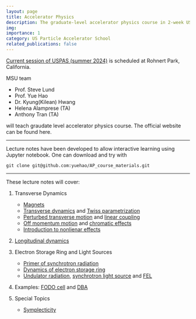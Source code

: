 ```yaml
---
layout: page
title: Accelerator Physics
description: The graduate-level accelerator physics course in 2-week USPAS sessions.
img: 
importance: 1
category: US Particle Accelerator School
related_publications: false
---
```


[Current session of USPAS (summer 2024)](https://uspas.fnal.gov/programs/2024/rohnertpark/index.shtml) is scheduled at Rohnert Park, California.    

MSU team 
- Prof. Steve Lund
- Prof. Yue Hao
- Dr. Kyung(Kilean) Hwang
- Helena Alamprese (TA)
- Anthony Tran (TA)

will teach graudate level accelerator physics course.  The official website can be found here.

---

Lecture notes have been developed to allow interactive learning using Jupyter notebook.  One can download and try with

```
git clone git@github.com:yuehao/AP_course_materials.git
```

---

These lecture notes will cover:

1. Transverse Dynamics

    * [Magnets](https://people.nscl.msu.edu/~haoy/teaching/AP_course_materials/magnets/magnets.html)
    * [Transverse dynamics](https://people.nscl.msu.edu/~haoy/teaching/AP_course_materials/linear_transverse_motion/linear_transverse_motion.html) and [Twiss parametrization](https://people.nscl.msu.edu/~haoy/teaching/AP_course_materials/twiss_param/twiss_param.html)
    * [Perturbed transverse motion](https://people.nscl.msu.edu/~haoy/teaching/AP_course_materials/perturbed_linear_transverse_motion/perturbed_linear_transverse_motion.html) and [linear coupling](https://people.nscl.msu.edu/~haoy/teaching/AP_course_materials/linear_transverse_coupling/linear_transverse_coupling.html)
    * [Off momentum motion](https://people.nscl.msu.edu/~haoy/teaching/AP_course_materials/off_momentum_orbit/off_momentum_orbit.html) and [chromatic effects](https://people.nscl.msu.edu/~haoy/teaching/AP_course_materials/chromatic_effect/chromatic_effect.html)
    * [Introduction to nonlienar effects]()


2. [Longitudinal dynamics](https://people.nscl.msu.edu/~haoy/teaching/AP_course_materials/longitudinal_dynamics/longitudinal_dynamics.html)

3. Electron Storage Ring and Light Sources

    * [Primer of synchrotron radiation](https://people.nscl.msu.edu/~haoy/teaching/AP_course_materials/synchrotron_radiation/synchrotron_radiation.html)
    * [Dynamics of electron storage ring](https://people.nscl.msu.edu/~haoy/teaching/AP_course_materials/electron_storage_ring/electron_storage_ring.html)
    * [Undulator radiation](https://people.nscl.msu.edu/~haoy/teaching/AP_course_materials/undulator_radiation/undulator_radiation.html), [synchrotron light source](https://people.nscl.msu.edu/~haoy/teaching/AP_course_materials/synchrotron_light_source/synchrotron_light_source.pdf) and [FEL](https://people.nscl.msu.edu/~haoy/teaching/AP_course_materials/FEL/FEL.pdf)

4. Examples: [FODO cell](https://people.nscl.msu.edu/~haoy/teaching/AP_course_materials/examples/FODO/FODO_cell.html) and [DBA](https://people.nscl.msu.edu/~haoy/teaching/AP_course_materials/examples/DBA/DBA.html)

5. Special Topics

    * [Symplecticity](https://people.nscl.msu.edu/~haoy/teaching/AP_course_materials/symplecticity/symplecticity.html)
    


